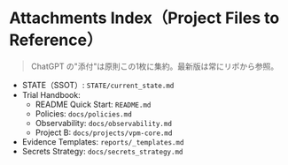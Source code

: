 # Attachments Index（Project Files to Reference）
> ChatGPT の"添付"は原則この1枚に集約。最新版は常にリポから参照。

- STATE（SSOT）: `STATE/current_state.md`
- Trial Handbook:
  - README Quick Start: `README.md`
  - Policies: `docs/policies.md`
  - Observability: `docs/observability.md`
  - Project B: `docs/projects/vpm-core.md`
- Evidence Templates: `reports/_templates.md`
- Secrets Strategy: `docs/secrets_strategy.md`
